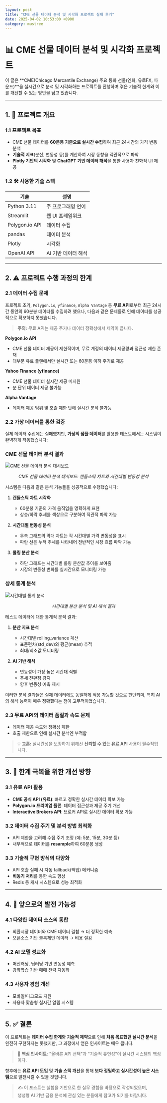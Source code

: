 ```yaml
---
layout: post
title: "CME 선물 데이터 분석 및 시각화 프로젝트 실패 후기"
date: 2025-04-02 10:53:00 +0900
category: mustree
---
```


# 📊 CME 선물 데이터 분석 및 시각화 프로젝트 

이 글은 **CME(Chicago Mercantile Exchange) 주요 통화 선물(엔화, 유로FX, 파운드)**을 실시간으로 분석 및 시각화하는 프로젝트를 진행하며 겪은 기술적 한계와 이를 개선할 수 있는 방안을 담고 있습니다.

---

## 1. 🚀 프로젝트 개요

### 1.1  프로젝트 목표

-  CME 선물 데이터를 **60분봉 기준으로 실시간 수집**하여 최근 24시간의 가격 변동 분석
-  **기술적 지표**(분산, 변동성 등)를 계산하여 시장 동향을 객관적으로 파악
-  **Plotly 기반의 시각화** 및 **ChatGPT 기반 데이터 해석**을 통한 사용자 친화적 UI 제공

### 1.2 🛠 사용한 기술 스택

| 기술 | 설명 |
|------|------|
| Python 3.11 | 주 프로그래밍 언어 |
| Streamlit | 웹 UI 프레임워크 |
| Polygon.io API | 데이터 수집 |
| pandas | 데이터 분석 |
| Plotly | 시각화 |
| OpenAI API | AI 기반 데이터 해석 |

---

## 2. ⚠️ 프로젝트 수행 과정의 한계

### 2.1  데이터 수집 문제

프로젝트 초기, `Polygon.io`, `yfinance`, `Alpha Vantage` 등 **무료 API**로부터 최근 24시간 동안의 60분봉 데이터를 수집하려 했으나, 다음과 같은 문제들로 인해 데이터를 성공적으로 확보하지 못했습니다.

>  **주의:** 무료 API는 제공 주기나 데이터 정확성에서 제약이 큽니다.

**Polygon.io API**
- CME 선물 데이터 제공이 제한적이며, 무료 계정의 데이터 제공량과 접근성 제한 존재
- 대부분 유료 플랜에서만 실시간 또는 60분봉 이하 주기로 제공

**Yahoo Finance (yfinance)**
- CME 선물 데이터 실시간 제공 미지원
- 분 단위 데이터 제공 불가능

**Alpha Vantage**
- 데이터 제공 범위 및 호출 제한 탓에 실시간 분석 불가능

### 2.2  가상 데이터를 통한 검증

실제 데이터 수집에는 실패했지만, **가상의 샘플 데이터**를 활용한 테스트에서는 시스템이 완벽하게 작동했습니다:

###  CME 선물 데이터 분석 결과

![CME 선물 데이터 분석 대시보드](/assets/images/mustree/메인1.JPG)
<center><em>CME 선물 데이터 분석 대시보드: 캔들스틱 차트와 시간대별 변동성 분석</em></center>

시스템은 다음과 같은 분석 기능들을 성공적으로 수행했습니다:

1. **캔들스틱 차트 시각화**
   - 60분봉 기준의 가격 움직임을 명확하게 표현
   - 상승/하락 추세를 색상으로 구분하여 직관적 파악 가능

2. **시간대별 변동성 분석**
   - 우측 그래프의 막대 차트는 각 시간대별 가격 변동성을 표시
   - 파란 선은 누적 추세를 나타내어 전반적인 시장 흐름 파악 가능

3. **롤링 분산 분석**
   - 하단 그래프는 시간대별 롤링 분산값 추이를 보여줌
   - 시장의 변동성 변화를 실시간으로 모니터링 가능

###  상세 통계 분석

![시간대별 통계 분석](/assets/images/mustree/메인2.JPG)
<center><em>시간대별 분산 분석 및 AI 해석 결과</em></center>

테스트 데이터에 대한 통계적 분석 결과:

1. **분산 지표 분석**
   - 시간대별 rolling_variance 계산
   - 표준편차(std_dev)와 평균(mean) 추적
   - 최대/최소값 모니터링

2. **AI 기반 해석**
   - 변동성이 가장 높은 시간대 식별
   - 추세 전환점 감지
   - 향후 변동성 예측 제시

이러한 분석 결과들은 실제 데이터에도 동일하게 적용 가능할 것으로 판단되며, 특히 AI의 해석 능력이 매우 정확했다는 점이 고무적이었습니다.

### 2.3  무료 API의 데이터 품질과 속도 문제

- 데이터 제공 속도와 정확성 제한
- 호출 제한으로 인해 실시간 분석엔 부적합

> 💡 **교훈:** 실시간성을 보장하기 위해선 **신뢰할 수 있는 유료 API** 사용이 필수적입니다.

---

## 3. 🔧 한계 극복을 위한 개선 방향

### 3.1  유료 API 활용

- **CME 공식 API (유료)**: 빠르고 정확한 실시간 데이터 확보 가능
- **Polygon.io 프리미엄 플랜**: 데이터 접근성과 제공 주기 개선
- **Interactive Brokers API**: 브로커 API로 실시간 데이터 확보 가능

### 3.2  데이터 수집 주기 및 분석 방법 최적화

- API 제한을 고려해 수집 주기 조정 (예: 5분, 15분, 30분 등)
- 내부적으로 데이터를 **resample**하여 60분봉 생성

### 3.3  기술적 구현 방식의 다양화

- API 호출 실패 시 자동 fallback(백업) 메커니즘
- **비동기 처리**를 통한 속도 향상
- Redis 등 캐시 시스템으로 성능 최적화

---

## 4. 🔭 앞으로의 발전 가능성

### 4.1  다양한 데이터 소스의 통합

- 외환시장 데이터와 CME 데이터 결합 → 더 정확한 예측
- 오픈소스 기반 블록체인 데이터 → 비용 절감

### 4.2  AI 모델 정교화

- 머신러닝, 딥러닝 기반 변동성 예측
- 강화학습 기반 매매 전략 자동화

### 4.3  사용자 경험 개선

- 모바일/다크모드 지원
- 사용자 맞춤형 실시간 알림 시스템

---

## 5. ✅ 결론

이 프로젝트는 **데이터 수집 한계와 기술적 제약**으로 인해 **처음 목표했던 실시간 분석**을 완전히 구현하지는 못했지만, 그 과정에서 얻은 인사이트는 매우 큽니다.

> 🎯 **핵심 인사이트**: "올바른 API 선택"과 "기술적 유연성"이 실시간 시스템의 핵심이다.

향후에는 **유료 API 도입** 및 **기술 스택 개선**을 통해 **보다 정밀하고 실시간성이 높은 시스템**으로 발전시킬 수 있을 것입니다.


> ✍️ 이 포스트는 실험을 기반으로 한 실무 경험을 바탕으로 작성되었으며,  
생성형 AI 기반 금융 분석에 관심 있는 분들에게 참고가 되기를 바랍니다. 